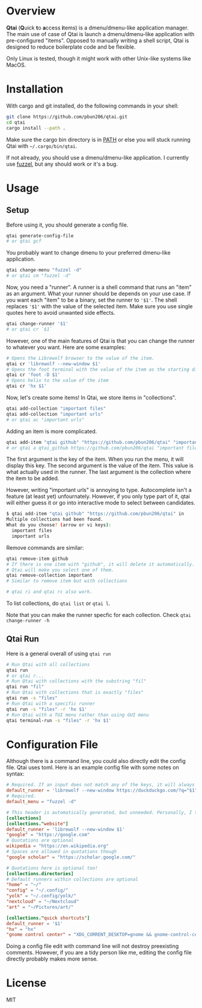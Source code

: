 # Overview

**Qtai** (**Q**uick **t**o **a**ccess **i**tems) is a dmenu/dmenu-like application manager. The main use of case of Qtai is launch a dmenu/dmenu-like application with pre-configured "items". Opposed to manually writing a shell script, Qtai is designed to reduce boilerplate code and be flexible.

Only Linux is tested, though it might work with other Unix-like systems like MacOS.

# Installation

With cargo and git installed, do the following commands in your shell:

```bash
git clone https://github.com/pbun206/qtai.git
cd qtai
cargo install --path .
```

Make sure the cargo bin directory is in [PATH](https://www.geeksforgeeks.org/linux-unix/how-to-set-path-permanantly-in-linux/) or else you will stuck running Qtai with `~/.cargo/bin/qtai`.

If not already, you should use a dmenu/dmenu-like application. I currently use [fuzzel](https://codeberg.org/dnkl/fuzzel), but any should work or it's a bug.

# Usage

## Setup

Before using it, you should generate a config file.

```bash
qtai generate-config-file
# or qtai gcf 
```

You probably want to change dmenu to your preferred dmenu-like application.

```bash
qtai change-menu "fuzzel -d"
# or qtai cm "fuzzel -d"
```

Now, you need a "runner". A runner is a shell command that runs an "item" as an argument. What your runner should be depends on your use case. If you want each "item" to be a binary, set the runner to `'$1'`. The shell replaces `'$1'` with the value of the selected item. Make sure you use single quotes here to avoid unwanted side effects.

```bash
qtai change-runner '$1'
# or qtai cr `$1`
```

However, one of the main features of Qtai is that you can change the runner to whatever you want. Here are some examples:

```bash
# Opens the Librewolf browser to the value of the item.
qtai cr 'librewolf --new-window $1'
# Opens the foot terminal with the value of the item as the starting directory.
qtai cr 'foot -D $1'
# Opens helix to the value of the item
qtai cr 'hx $1'
```

Now, let's create some items! In Qtai, we store items in "collections". 

```bash
qtai add-collection "important files"
qtai add-collection "important urls"
# or qtai ac "important urls"
```


Adding an item is more complicated.

```bash
qtai add-item "qtai github" "https://github.com/pbun206/qtai" "important urls"
# or qtai a qtai_github https://github.com/pbun206/qtai "important files"
```

The first argument is the key of the item. When you run the menu, it will display this key. The second argument is the value of the item. This value is what actually used in the runner. The last argument is the collection where the item to be added.

However, writing "important urls" is annoying to type. Autocomplete isn't a feature (at least yet) unfournately. However, if you only type part of it, qtai will either guess it or go into interactive mode to select between candidates.  

```bash
$ qtai add-item "qtai github" "https://github.com/pbun206/qtai" in
Multiple collections had been found.
What do you choose? (arrow or vi keys):
  important files
  important urls
```

Remove commands are similar:

```bash
qtai remove-item github
# If there is one item with "github", it will delete it automatically. If there are multiple,
# Qtai will make you select one of them.
qtai remove-collection important
# Similar to remove item but with collections

# qtai ri and qtai rc also work.
```

To list collections, do `qtai list` or `qtai l`.

Note that you can make the runner specfic for each collection. Check `qtai change-runner -h`

## Qtai Run

Here is a general overall of using `qtai run`

```bash
# Run Qtai with all collections
qtai run
# or qtai r...
# Run Qtai with collections with the substring "fil"
qtai run "fil"
# Run Qtai with collections that is exactly "files"
qtai run -s "files" 
# Run Qtai with a specific runner
qtai run -s "files" -r 'hx $1'
# Run Qtai with a TUI menu rather than using GUI menu
qtai terminal-run -s "files" -r 'hx $1'
```

# Configuration File

Although there is a command line, you could also directly edit the config file. Qtai uses toml. Here is an example config file with some notes on syntax:

```toml
# Required. If an input does not match any of the keys, it will always default to this runner.
default_runner = 'librewolf --new-window https://duckduckgo.com/?q="$1"'
# Required.
default_menu = "fuzzel -d"

# This header is automatically generated, but unneeded. Personally, I think it adds to readability.
[collections]
[collections."website"]
default_runner = 'librewolf --new-window $1'
"google" = "https://google.com"
# Quotations are optional
wikipedia = "https://en.wikipedia.org"
# Spaces are allowed in quotations though
"google scholar" = "https://scholar.google.com/"

# Quotations here is optional too!
[collections.directories]
# Default runners within collections are optional 
"home" = "~/"
"config" = "~/.config/"
"yolk" = "~/.config/yolk/"
"nextcloud" = "~/Nextcloud"
"art" = "~/Pictures/art/"

[collections."quick shortcuts"]
default_runner = '$1'
"hx" = "hx"
"gnome control center" = "XDG_CURRENT_DESKTOP=gnome && gnome-control-center "
```

Doing a config file edit with command line will not destroy preexisting comments. However, if you are a tidy person like me, editing the config file directly probably makes more sense.


# License

MIT

